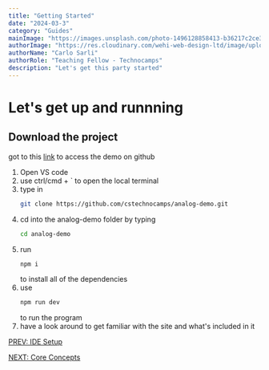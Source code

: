 ```yaml
---
title: "Getting Started" 
date: "2024-03-3"
category: "Guides"
mainImage: "https://images.unsplash.com/photo-1496128858413-b36217c2ce36?ixlib=rb-4.0.3&ixid=MnwxMjA3fDB8MHxwaG90by1wYWdlfHx8fGVufDB8fHx8&auto=format&fit=crop&w=3603&q=80"
authorImage: "https://res.cloudinary.com/wehi-web-design-ltd/image/upload/v1698242293/carlosarli.com/photo/image0.jpg"
authorName: "Carlo Sarli"
authorRole: "Teaching Fellow - Technocamps"
description: "Let's get this party started"
---
```


# Let's get up and runnning

## Download the project
got to this [link](https://github.com/cstechnocamps/analog-demo) to access the demo on github

1. Open VS code 
2. use ctrl/cmd + ` to open the local terminal
3. type in 
    ```bash
    git clone https://github.com/cstechnocamps/analog-demo.git
    ```
4. cd into the analog-demo folder by typing 
    ```bash
    cd analog-demo
    ```
5. run 
    ```bash
    npm i 
    ```
    to install all of the dependencies
6. use 
    ```bash
    npm run dev
    ```
    to run the program
7. have a look around to get familiar with the site and what's included in it


[PREV: IDE Setup](./docs/ide-setup)

[NEXT: Core Concepts](./docs/core-concepts)